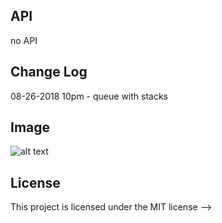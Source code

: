 ## API
no API

## Change Log


08-26-2018 10pm - queue with stacks


## Image
![alt text](https://slack-imgs.com/?c=1&url=https%3A%2F%2Flh3.googleusercontent.com%2FeU8oVnk_XHsv1GsamsMk1Z79JR554BxGegay7iCuPNrSMWkUwutaSi50hxrgXMDYUAd1f7ETcx_0ONKepOrtU9m4ZkazRQ-upIbvpQbxNZUrEE49d0nBvLl0HrsDg54ByUlwj-pdbQ)

## License
This project is licensed under the MIT license
-->